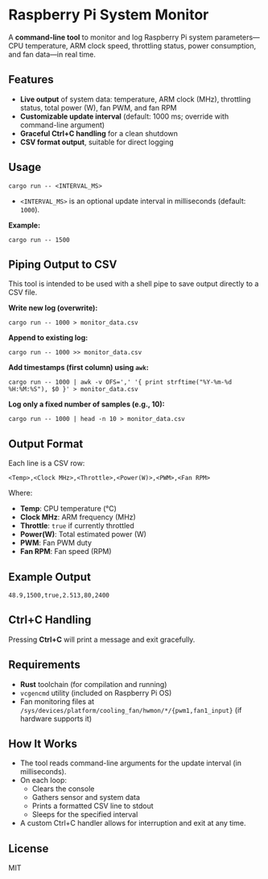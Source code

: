 # Raspberry Pi System Monitor

A **command-line tool** to monitor and log Raspberry Pi system parameters—CPU temperature, ARM clock speed, throttling status, power consumption, and fan data—in real time.

## Features

- **Live output** of system data: temperature, ARM clock (MHz), throttling status, total power (W), fan PWM, and fan RPM
- **Customizable update interval** (default: 1000 ms; override with command-line argument)
- **Graceful Ctrl+C handling** for a clean shutdown
- **CSV format output**, suitable for direct logging

## Usage

```shell
cargo run -- <INTERVAL_MS>
```

- `<INTERVAL_MS>` is an optional update interval in milliseconds (default: `1000`).

**Example:**

```shell
cargo run -- 1500
```

## Piping Output to CSV

This tool is intended to be used with a shell pipe to save output directly to a CSV file.

**Write new log (overwrite):**

```shell
cargo run -- 1000 > monitor_data.csv
```

**Append to existing log:**

```shell
cargo run -- 1000 >> monitor_data.csv
```

**Add timestamps (first column) using `awk`:**

```shell
cargo run -- 1000 | awk -v OFS=',' '{ print strftime("%Y-%m-%d %H:%M:%S"), $0 }' > monitor_data.csv
```

**Log only a fixed number of samples (e.g., 10):**

```shell
cargo run -- 1000 | head -n 10 > monitor_data.csv
```

## Output Format

Each line is a CSV row:

`<Temp>,<Clock MHz>,<Throttle>,<Power(W)>,<PWM>,<Fan RPM>`

Where:
- **Temp**: CPU temperature (°C)
- **Clock MHz**: ARM frequency (MHz)
- **Throttle**: `true` if currently throttled
- **Power(W)**: Total estimated power (W)
- **PWM**: Fan PWM duty
- **Fan RPM**: Fan speed (RPM)

## Example Output

`48.9,1500,true,2.513,80,2400`


## Ctrl+C Handling

Pressing **Ctrl+C** will print a message and exit gracefully.

## Requirements

- **Rust** toolchain (for compilation and running)
- `vcgencmd` utility (included on Raspberry Pi OS)
- Fan monitoring files at `/sys/devices/platform/cooling_fan/hwmon/*/{pwm1,fan1_input}` (if hardware supports it)

## How It Works

- The tool reads command-line arguments for the update interval (in milliseconds).
- On each loop:
  - Clears the console
  - Gathers sensor and system data
  - Prints a formatted CSV line to stdout
  - Sleeps for the specified interval
- A custom Ctrl+C handler allows for interruption and exit at any time.

## License

MIT
